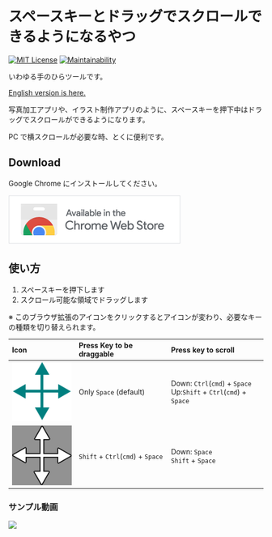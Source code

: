 # スペースキーとドラッグでスクロールできるようになるやつ

[![MIT License](http://img.shields.io/badge/license-MIT-blue.svg?style=flat)](LICENSE) [![Maintainability](https://api.codeclimate.com/v1/badges/f8f4d5511be782db7c50/maintainability)](https://codeclimate.com/github/heppokofrontend/chrome-extension-hand-tool/maintainability)

いわゆる手のひらツールです。

[English version is here.](./README.md)

写真加工アプリや、イラスト制作アプリのように、スペースキーを押下中はドラッグでスクロールができるようになります。

PC で横スクロールが必要な時、とくに便利です。

## Download

Google Chrome にインストールしてください。

[![Available in the Chrome Web Store](./images/iNEddTyWiMfLSwFD6qGq.png)](https://chrome.google.com/webstore/detail/pjoggomlkaanadbegagokiioonfaedle)

## 使い方

1. スペースキーを押下します
2. スクロール可能な領域でドラッグします

※ このブラウザ拡張のアイコンをクリックするとアイコンが変わり、必要なキーの種類を切り替えられます。

| Icon                              | Press Key to be draggable         | Press key to scroll                                                   |
| :-------------------------------- | :-------------------------------- | :-------------------------------------------------------------------- |
| ![](./package/icon.png)           | Only `Space` (default)            | Down: `Ctrl`(`cmd`) + `Space`<br>Up:`Shift` + `Ctrl`(`cmd`) + `Space` |
| ![](./package/icon--disabled.png) | `Shift` + `Ctrl`(`cmd`) + `Space` | Down: `Space` <br>`Shift` + `Space`                                   |

### サンプル動画

[![](https://img.youtube.com/vi/-oowC3MAEEc/0.jpg)](https://www.youtube.com/watch?v=-oowC3MAEEc)
